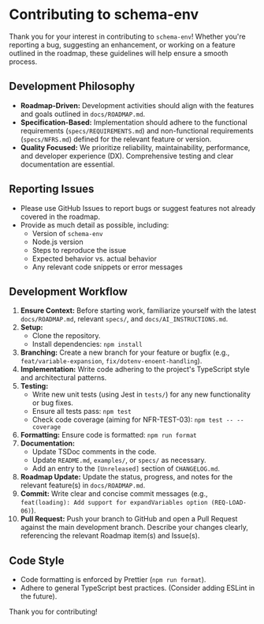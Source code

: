 # Contributing to schema-env

Thank you for your interest in contributing to `schema-env`! Whether you're reporting a bug, suggesting an enhancement, or working on a feature outlined in the roadmap, these guidelines will help ensure a smooth process.

## Development Philosophy

- **Roadmap-Driven:** Development activities should align with the features and goals outlined in `docs/ROADMAP.md`.
- **Specification-Based:** Implementation should adhere to the functional requirements (`specs/REQUIREMENTS.md`) and non-functional requirements (`specs/NFRS.md`) defined for the relevant feature or version.
- **Quality Focused:** We prioritize reliability, maintainability, performance, and developer experience (DX). Comprehensive testing and clear documentation are essential.

## Reporting Issues

- Please use GitHub Issues to report bugs or suggest features not already covered in the roadmap.
- Provide as much detail as possible, including:
  - Version of `schema-env`
  - Node.js version
  - Steps to reproduce the issue
  - Expected behavior vs. actual behavior
  - Any relevant code snippets or error messages

## Development Workflow

1.  **Ensure Context:** Before starting work, familiarize yourself with the latest `docs/ROADMAP.md`, relevant `specs/`, and `docs/AI_INSTRUCTIONS.md`.
2.  **Setup:**
    - Clone the repository.
    - Install dependencies: `npm install`
3.  **Branching:** Create a new branch for your feature or bugfix (e.g., `feat/variable-expansion`, `fix/dotenv-enoent-handling`).
4.  **Implementation:** Write code adhering to the project's TypeScript style and architectural patterns.
5.  **Testing:**
    - Write new unit tests (using Jest in `tests/`) for any new functionality or bug fixes.
    - Ensure all tests pass: `npm test`
    - Check code coverage (aiming for NFR-TEST-03): `npm test -- --coverage`
6.  **Formatting:** Ensure code is formatted: `npm run format`
7.  **Documentation:**
    - Update TSDoc comments in the code.
    - Update `README.md`, `examples/`, or `specs/` as necessary.
    - Add an entry to the `[Unreleased]` section of `CHANGELOG.md`.
8.  **Roadmap Update:** Update the status, progress, and notes for the relevant feature(s) in `docs/ROADMAP.md`.
9.  **Commit:** Write clear and concise commit messages (e.g., `feat(loading): Add support for expandVariables option (REQ-LOAD-06)`).
10. **Pull Request:** Push your branch to GitHub and open a Pull Request against the main development branch. Describe your changes clearly, referencing the relevant Roadmap item(s) and Issue(s).

## Code Style

- Code formatting is enforced by Prettier (`npm run format`).
- Adhere to general TypeScript best practices. (Consider adding ESLint in the future).

Thank you for contributing!
